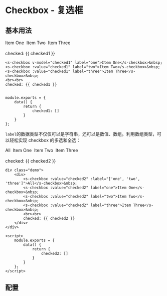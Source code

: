 # Checkbox - 复选框

## 基本用法

<div class="demo">
    <div>
        <s-checkbox v-model="checked1" label="one">Item One</s-checkbox>&nbsp;
        <s-checkbox v-model="checked1" label="two">Item Two</s-checkbox>&nbsp;
        <s-checkbox v-model="checked1" label="three">Item Three</s-checkbox>&nbsp;
        <br><br>
        checked: {{ checked1 }}
    </div>
</div>

```
<s-checkbox v-model="checked1" label="one">Item One</s-checkbox>&nbsp;
<s-checkbox :value="checked1" label="two">Item Two</s-checkbox>&nbsp;
<s-checkbox :value="checked1" label="three">Item Three</s-checkbox>&nbsp;
<br><br>
checked: {{ checked1 }}


module.exports = {
    data() {
        return {
            checked1: []
        }
    }
};
```

`label`的数据类型不仅仅可以是字符串，还可以是数值、数组。利用数组类型，可以轻松实现 checkbox 的多选和全选：

<div class="demo">
    <div>
        <s-checkbox v-model="checked2" :label="['one', 'two', 'three']">All</s-checkbox>&nbsp;
        <s-checkbox v-model="checked2" label="one">Item One</s-checkbox>&nbsp;
        <s-checkbox v-model="checked2" label="two">Item Two</s-checkbox>&nbsp;
        <s-checkbox v-model="checked2" label="three">Item Three</s-checkbox>&nbsp;
        <br><br>
        checked: {{ checked2 }}
    </div>
</div>

<script>
    module.exports = {
        data() {
            return {
                checked1: [],
                checked2: []
            }
        }
    };
</script>

```
div class="demo">
    <div>
        <s-checkbox :value="checked2" :label="['one', 'two', 'three']">All</s-checkbox>&nbsp;
        <s-checkbox :value="checked2" label="one">Item One</s-checkbox>&nbsp;
        <s-checkbox :value="checked2" label="two">Item Two</s-checkbox>&nbsp;
        <s-checkbox :value="checked2" label="three">Item Three</s-checkbox>&nbsp;
        <br><br>
        checked: {{ checked2 }}
    </div>
</div>

<script>
    module.exports = {
        data() {
            return {
                checked2: []
            }
        }
    };
</script>
```

## 配置

<div class="demo">
    <s-table
        :columns="[{
            key: 'argument',
            head: '参数'
        }, {
            key: 'type',
            head: '类型'
        }, {
            key: 'optional',
            head: '可选值'
        }, {
            key: 'default',
            head: '默认值'
        }, {
            key: 'introduction',
            head: '说明'
        }]"
        :rows="[{
            argument: 'value',
            type: 'Array',
            optional: '-',
            default: '-',
            introduction: '已选择的 checkbox 的 label 集合'
        }, {
            argument: 'label',
            type: 'String, Number, Array',
            optional: '-',
            default: '-',
            introduction: 'checkbox 的值'
        }]">
    </s-table>
</div>

